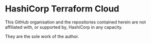 # HashiCorp Terraform Cloud

This GitHub organisation and the repositories contained herein are not affiliated with, or supported by, HashiCorp in any capacity.

They are the sole work of the author.
